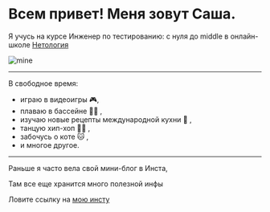 # Всем привет! Меня зовут **Саша**.


Я учусь на курсе Инженер по тестированию: с нуля до middle в онлайн-школе [Нетология](https://netology.ru/)

![mine](https://sun9-16.userapi.com/impf/c624917/v624917647/18de0/7G6Kywnun1Q.jpg?size=1410x2048&quality=96&sign=bfdf774b98184fa7271cacbf585a9b12&type=album)

***

В свободное время:
- играю в видеоигры 🎮, 
- плаваю в бассейне 🏊‍♂ , 
- изучаю новые рецепты международной кухни 🍷 , 
- танцую хип-хоп 💃🏽 , 
- забочусь о коте 🐱 , 
- и многое другое.
  
***

Раньше я часто вела свой мини-блог в Инста, 

Там все еще хранится много полезной инфы


Ловите ссылку на [мою инсту](https://www.instagram.com/zharova_alex/)
